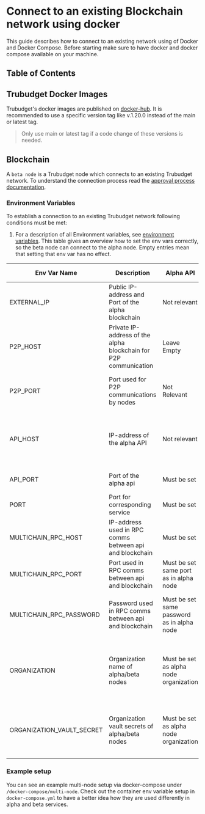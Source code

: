 # Connect to an existing Blockchain network using docker

This guide describes how to connect to an existing network using of Docker and Docker Compose.
Before starting make sure to have docker and docker compose available on your machine.

## Table of Contents

## Trubudget Docker Images

Trubudget's docker images are published on [docker-hub](https://hub.docker.com/u/trubudget).
It is recommended to use a specific version tag like v.1.20.0 instead of the main or latest tag.

>Only use main or latest tag if a code change of these versions is needed.

## Blockchain

A `beta node` is a Trubudget node which connects to an existing Trubudget network.
To understand the connection process read the [approval process documentation](./connection-process.md).

### Environment Variables

To establish a connection to an existing Trubudget network following conditions must be met:

1. For a description of all Environment variables, see [environment variables](../../../environment-variables.md).
   This table gives an overview how to set the env vars correctly, so the beta node can connect to the alpha node.
   Empty entries mean that setting that env var has no effect.

| Env Var Name | Description | Alpha API  | Alpha Blockchain | Beta API | Beta Blockchain  |
| --- | --- | --- | --- | --- | --- |
| EXTERNAL_IP  |   Public IP-address and Port of the alpha blockchain    |        Not relevant         |       Leave empty         | Not relevant | Leave empty if the alpha and beta are in the same network. |
| P2P_HOST       | Private IP-address of the alpha blockchain for P2P communication        |         Leave Empty                   | Leave empty                                                                      | Leave empty  | Must be set |
| P2P_PORT         | Port used for P2P communications by nodes         |         Not Relevant         | Must be set first in alpha to be used by beta blockchain                         |    Not relevant                                         | Must be set as the value set by the alpha blockchain  |
| API_HOST            | IP-address of the alpha API      |  Not relevant                          | Not relevant                              |                                Not relevant             | Must be set so that network registration requests could be sent                    |
| API_PORT        | Port of the alpha api          |             Must be set                                     | Not relevant                                                      |                              Not relevant                                                | Must be set for network registration               |              
| PORT          | Port for corresponding service            | Must be set                           | Must be set                                                                                | Must be set                    | Must be set                                     |
| MULTICHAIN_RPC_HOST  | IP-address used in RPC comms between api and blockchain      | Must be set              | Not relevant                                                                                   | Must be set    | Not relevant           |
| MULTICHAIN_RPC_PORT   | Port used in RPC comms between api and blockchain    | Must be set same port as in alpha node      | Must be set for alpha node                                                                                          | Must be set same port as in beta node      | Must be set for beta node       |         
| MULTICHAIN_RPC_PASSWORD   | Password used in RPC comms between api and blockchain | Must be set same password as in alpha node    | Must be set for alpha node                             | Must be set same password as in beta node         | Must be set for beta node (different password than alpha)    |
| ORGANIZATION      | Organization name of alpha/beta nodes        | Must be set as alpha node organization              | Must be set as alpha node organization                                                    | Must be set as beta node organization (different than alpha node organization)             | Must be set as alpha node organization (different than alpha node organization) |
| ORGANIZATION_VAULT_SECRET | Organization vault secrets of alpha/beta nodes | Must be set as alpha node organization | Must be set as alpha node organization                                                                      | Must be set as beta node organization (different than alpha node organization) | Must be set as beta node organization (different than alpha node organization)    

### Example setup
You can see an example multi-node setup via docker-compose under `/docker-compose/multi-node`. Check out the container env variable setup in `docker-compose.yml` to have a better idea how they are used differently in alpha and beta services.